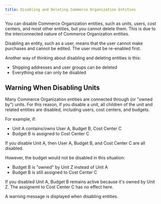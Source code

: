 ```yaml
---
title: Disabling and Deleting Commerce Organization Entities
---
```


You can disable Commerce Organization entities, such as units, users, cost centers, and most other entities, but you cannot delete them. This is due to the interconnected nature of Commerce Organization entities.

Disabling an entity, such as a user, means that the user cannot make purchases and cannot be edited. The user must be re-enabled first.

Another way of thinking about disabling and deleting entities is this:

- Shipping addresses and user groups can be deleted
- Everything else can only be disabled

## Warning When Disabling Units

Many Commerce Organization entities are connected through (or "owned by") units. For this reason, if you disable a unit, all children of the unit and related entities are disabled, including users, cost centers, and budgets.

For example, if:
- Unit A contains/owns User A, Budget B, Cost Center C
- Budget B is assigned to Cost Center C

If you disable Unit A, then User A, Budget B, and Cost Center C are all disabled.

However, the budget would not be disabled in this situation:
- Budget B is "owned" by Unit Z instead of Unit A
- Budget B is still assigned to Cost Center C

If you disabled Unit A, Budget B remains active because it's owned by Unit Z. The assignemt to Cost Center C has no effect here.

A warning message is displayed when disabling entities.
